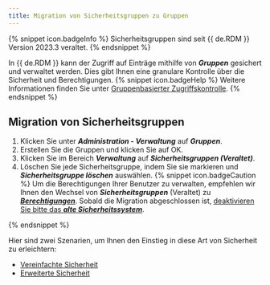 ```yaml
---
title: Migration von Sicherheitsgruppen zu Gruppen
---
```

{% snippet icon.badgeInfo %}
Sicherheitsgruppen sind seit {{ de.RDM }} Version 2023.3 veraltet. 
{% endsnippet %}

In {{ de.RDM }} kann der Zugriff auf Einträge mithilfe von ***Gruppen*** gesichert und verwaltet werden. Dies gibt Ihnen eine granulare Kontrolle über die Sicherheit und Berechtigungen.
{% snippet icon.badgeHelp %}
Weitere Informationen finden Sie unter [Gruppenbasierter Zugriffskontrolle](/rdm/windows/user-groups-based-access-control/). 
{% endsnippet %}  

## Migration von Sicherheitsgruppen
1. Klicken Sie unter ***Administration - Verwaltung*** auf ***Gruppen***. 
1. Erstellen Sie die Gruppen und klicken Sie auf OK.
1. Klicken Sie im Bereich ***Verwaltung*** auf ***Sicherheitsgruppen (Veraltet)***. 
1. Löschen Sie jede Sicherheitsgruppe, indem Sie sie markieren und ***Sicherheitsgruppe löschen*** auswählen.
{% snippet icon.badgeCaution %}
Um die Berechtigungen Ihrer Benutzer zu verwalten, empfehlen wir Ihnen den Wechsel von ***Sicherheitsgruppen*** (Veraltet) zu [***Berechtigungen***](/rdm/windows/user-groups-based-access-control/permissions/). Sobald die Migration abgeschlossen ist, [deaktivieren Sie bitte das ***alte Sicherheitssystem***](/kb/remote-desktop-manager/how-to-articles/migrate-legacy-security-permissions/).

{% endsnippet %}

Hier sind zwei Szenarien, um Ihnen den Einstieg in diese Art von Sicherheit zu erleichtern:

* [Vereinfachte Sicherheit ](/rdm/windows/user-groups-based-access-control/scenarios/simplified-security/)
* [Erweiterte Sicherheit](/rdm/windows/user-groups-based-access-control/scenarios/advanced-security/)
